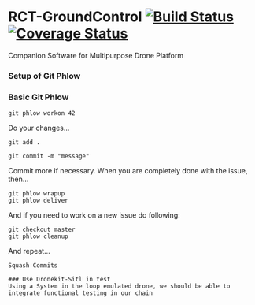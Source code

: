 # RCT-GroundControl [![Build Status](https://travis-ci.org/RCTechnologies/RCT-GroundControl.svg?branch=master)](https://travis-ci.org/RCTechnologies/RCT-GroundControl) [![Coverage Status](https://coveralls.io/repos/github/RCTechnologies/RCT-GroundControl/badge.svg?branch=master)](https://coveralls.io/github/RCTechnologies/RCT-GroundControl?branch=master)

Companion Software for Multipurpose Drone Platform

### Setup of Git Phlow


### Basic Git Phlow
```
git phlow workon 42
```
Do your changes...
```
git add .

git commit -m "message"
```
Commit more if necessary.
When you are completely done with the issue, then...
```
git phlow wrapup
git phlow deliver
```
And if you need to work on a new issue do following:
```
git checkout master
git phlow cleanup
```
And repeat...
```
Squash Commits

### Use Dronekit-Sitl in test
Using a System in the loop emulated drone, we should be able to integrate functional testing in our chain


